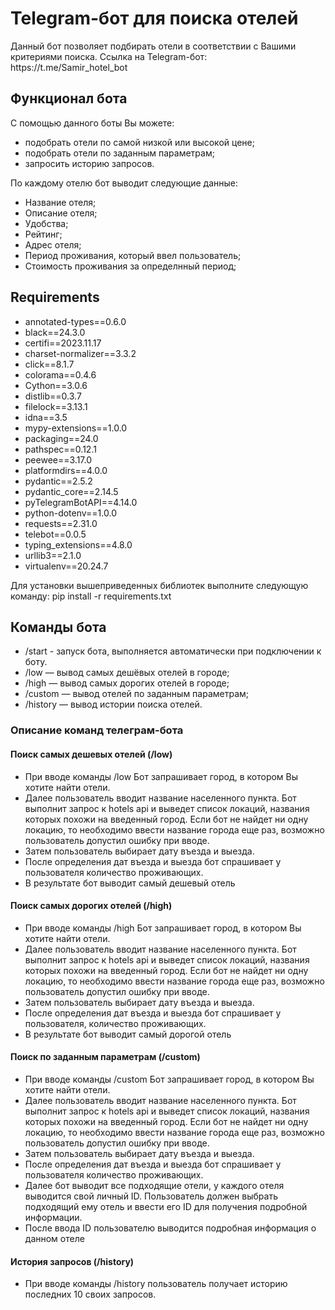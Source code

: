 <h1>Telegram-бот для поиска отелей</h1>
Данный бот позволяет подбирать отели в соответствии с Вашими критериями поиска. Ссылка на Telegram-бот: https://t.me/Samir_hotel_bot

<h2>Функционал бота</h2>
С помощью данного боты Вы можете:

<ul><li>подобрать отели по самой низкой или высокой цене;</li>
<li>подобрать отели по заданным параметрам;</li>
<li>запросить историю запросов.</li></ul>
По каждому отелю бот выводит следующие данные:

<ul><li>Название отеля;</li>
<li>Описание отеля;</li>
<li>Удобства;</li>
<li>Рейтинг;</li>
<li>Адрес отеля;</li>
<li>Период проживания, который ввел пользователь;</li>
<li>Стоимость проживания за определнный период;</li></ul>

<h2>Requirements</h2>
<ul><li>annotated-types==0.6.0</li>
<li>black==24.3.0</li>
<li>certifi==2023.11.17</li>
<li>charset-normalizer==3.3.2</li>
<li>click==8.1.7</li>
<li>colorama==0.4.6</li>
<li>Cython==3.0.6</li>
<li>distlib==0.3.7</li>
<li>filelock==3.13.1</li>
<li>idna==3.5</li>
<li>mypy-extensions==1.0.0</li>
<li>packaging==24.0</li>
<li>pathspec==0.12.1</li>
<li>peewee==3.17.0</li>
<li>platformdirs==4.0.0</li>
<li>pydantic==2.5.2</li>
<li>pydantic_core==2.14.5</li>
<li>pyTelegramBotAPI==4.14.0</li>
<li>python-dotenv==1.0.0</li>
<li>requests==2.31.0</li>
<li>telebot==0.0.5</li>
<li>typing_extensions==4.8.0</li>
<li>urllib3==2.1.0</li>
<li>virtualenv==20.24.7</li></ul>

Для установки вышеприведенных библиотек выполните следующую команду: pip install -r requirements.txt

<h2>Команды бота</h2>
<ul><li>/start - запуск бота, выполняется автоматически при подключении к боту.</li>
<li>/low — вывод самых дешёвых отелей в городе;</li>
<li>/high — вывод самых дорогих отелей в городе;</li>
<li>/custom — вывод отелей по заданным параметрам;</li>
<li>/history — вывод истории поиска отелей.</li></ul>
<h3>Описание команд телеграм-бота</h3>
<h4>Поиск самых дешевых отелей (/low)</h4>
<ul><li>При вводе команды /low Бот запрашивает город, в котором Вы хотите найти отели.</li>
<li>Далее пользователь вводит название населенного пункта. Бот выполнит запрос к hotels api и выведет список локаций, названия которых похожи на введенный город. Если бот не найдет ни одну локацию, то необходимо ввести название города еще раз, возможно пользователь допустил ошибку при вводе.</li>
<li>Затем пользователь выбирает дату въезда и выезда.</li>
<li>После определения дат въезда и выезда бот спрашивает у пользователя количество проживающих.</li>
<li>В результате бот выводит самый дешевый отель</li></ul>
<h4>Поиск самых дорогих отелей (/high)</h4>
<ul><li>При вводе команды /high Бот запрашивает город, в котором Вы хотите найти отели.</li>
<li>Далее пользователь вводит название населенного пункта. Бот выполнит запрос к hotels api и выведет список локаций, названия которых похожи на введенный город. Если бот не найдет ни одну локацию, то необходимо ввести название города еще раз, возможно пользователь допустил ошибку при вводе.</li>
<li>Затем пользователь выбирает дату въезда и выезда.</li>
<li>После определения дат въезда и выезда бот спрашивает у пользователя, количество проживающих.</li>
<li>В результате бот выводит самый дорогой отель</li></ul>
<h4>Поиск по заданным параметрам (/сustom)</h4>
<ul><li>При вводе команды /custom Бот запрашивает город, в котором Вы хотите найти отели.</li>
<li>Далее пользователь вводит название населенного пункта. Бот выполнит запрос к hotels api и выведет список локаций, названия которых похожи на введенный город. Если бот не найдет ни одну локацию, то необходимо ввести название города еще раз, возможно пользователь допустил ошибку при вводе.</li>
<li>Затем пользователь выбирает дату въезда и выезда.</li>
<li>После определения дат въезда и выезда бот спрашивает у пользователя количество проживающих.</li>
<li>Далее бот выводит все подходящие отели, у каждого отеля выводится свой личный ID. Пользователь должен выбрать подходящий ему отель и ввести его ID для получения подробной информации.</li>
<li>После ввода ID пользователю выводится подробная информация о данном отеле</li></ul>  
<h4>История запросов (/history)</h4>
<ul><li>При вводе команды /history пользователь получает историю последних 10 своих запросов.</li></ul>
